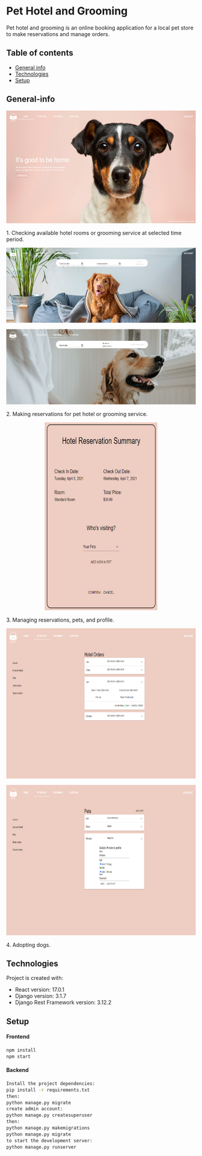 # Pet Hotel and Grooming
Pet hotel and grooming is an online booking application for a local pet store to make reservations and manage orders.

## Table of contents
* [General info](#General-info)
* [Technologies](#Technologies)
* [Setup](#Setup)



## General-info
<p align="center">
<img src='images/HomePage.PNG' width='600' height='300' />
<p>
1. Checking available hotel rooms or grooming service at selected time period.
<p align="center">
<img src='images/HotelReservation.PNG' width='600' height='200' />
<p>
<p align="center">
<img src='images/GroomingReservation.PNG' width='600' height='200' />
<p>
2. Making reservations for pet hotel or grooming service.
<p align="center">
<img src='images/ReservationSummary.PNG' width='300' height='500' />
<p>
3. Managing reservations, pets, and profile.
<p align="center">
<img src='images/AccountOrders.PNG' width='650' height='400' />
<p>
<p align="center">
<img src='images/AccountPets.PNG' width='650' height='400' />
<p>
4. Adopting dogs.


## Technologies
Project is created with:
* React version: 17.0.1
* Django version: 3.1.7
* Django Rest Framework version: 3.12.2

## Setup
#### Frontend 
```bash
npm install
npm start
```

#### Backend 
```bash
Install the project dependencies:
pip install -r requirements.txt
then:
python manage.py migrate
create admin account:
python manage.py createsuperuser
then:
python manage.py makemigrations
python manage.py migrate
to start the development server:
python manage.py runserver
```
